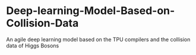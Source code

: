 # Deep-learning-Model-Based-on-Collision-Data
An agile deep learning model based on the TPU compilers and the collision data of Higgs Bosons
